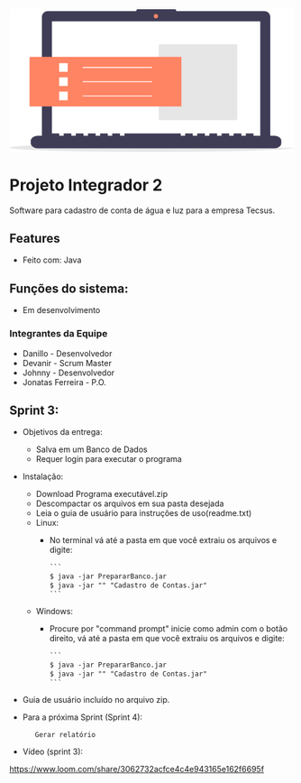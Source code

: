 <img src="img/icone_pi.png" >

# Projeto Integrador 2

Software para cadastro de conta de água e luz para a empresa Tecsus.

## Features

- Feito com: Java

## Funções do sistema:

- Em desenvolvimento

### Integrantes da Equipe

- Danillo - Desenvolvedor
- Devanir - Scrum Master
- Johnny - Desenvolvedor
- Jonatas Ferreira - P.O.

## Sprint 3:

- Objetivos da entrega:
   - Salva em um Banco de Dados
   - Requer login para executar o programa
   
   
- Instalação:
   - Download Programa executável.zip
   - Descompactar os arquivos em sua pasta desejada
   - Leia o guia de usuário para instruções de uso(readme.txt)
   - Linux:
      - No terminal vá até a pasta em que você extraiu os arquivos e digite:
      
            ```
            $ java -jar PrepararBanco.jar
            $ java -jar "" "Cadastro de Contas.jar"
            ```
   - Windows:
      - Procure por "command prompt" inicie como admin com o botão direito, vá até a pasta em que você extraiu os arquivos e digite:
      
            ```
            $ java -jar PrepararBanco.jar
            $ java -jar "" "Cadastro de Contas.jar"
            ```
- Guia de usuário incluído no arquivo zip.

- Para a próxima Sprint (Sprint 4):

         Gerar relatório

- Vídeo (sprint 3):

https://www.loom.com/share/3062732acfce4c4e943165e162f6695f


